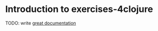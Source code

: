 # Introduction to exercises-4clojure

TODO: write [great documentation](http://jacobian.org/writing/what-to-write/)
